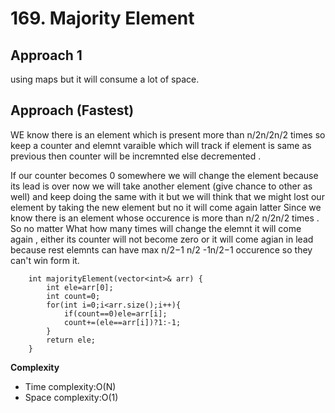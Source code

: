 # 169. Majority Element

## Approach 1
using maps but it will consume a lot of space.

## Approach (Fastest)

WE know there is an element which is present more than n/2n/2n/2 times so keep a counter and elemnt varaible which will track if element is same as previous then counter will be incremnted else decremented .

If our counter becomes 0 somewhere we will change the element because its lead is over now we will take another element (give chance to other as well) and keep doing the same with it but we will think that we might lost our element by taking the new element but no it will come again latter Since we know there is an element whose occurence is more than n/2 n/2n/2 times . So no matter What how many times will change the elemnt it will come again , either its counter will not become zero or it will come agian in lead because rest elemnts can have max n/2−1 n/2 -1n/2−1 occurence so they can't win form it.

```
    int majorityElement(vector<int>& arr) {
        int ele=arr[0];
        int count=0;
        for(int i=0;i<arr.size();i++){
            if(count==0)ele=arr[i];
            count+=(ele==arr[i])?1:-1;
        }
        return ele;
    }
```

**Complexity**

- Time complexity:O(N)
- Space complexity:O(1)
